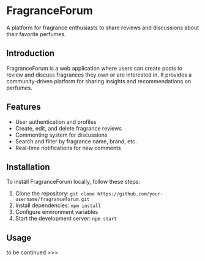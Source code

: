 # FragranceForum

A platform for fragrance enthusiasts to share reviews and discussions about their favorite perfumes.

## Introduction

FragranceForum is a web application where users can create posts to review and discuss fragrances they own or are interested in. It provides a community-driven platform for sharing insights and recommendations on perfumes.

## Features

- User authentication and profiles
- Create, edit, and delete fragrance reviews
- Commenting system for discussions
- Search and filter by fragrance name, brand, etc.
- Real-time notifications for new comments


## Installation

To install FragranceForum locally, follow these steps:

1. Clone the repository: `git clone https://github.com/your-username/fragranceforum.git`
2. Install dependencies: `npm install`
3. Configure environment variables
4. Start the development server: `npm start`

## Usage

to be continued >>>
